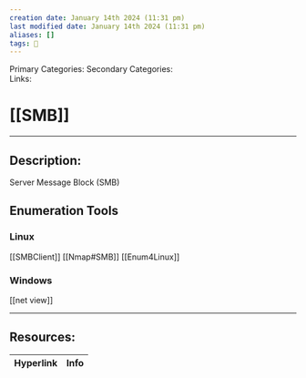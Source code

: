 ```yaml
---
creation date: January 14th 2024 (11:31 pm)
last modified date: January 14th 2024 (11:31 pm)
aliases: []
tags: 📕
---
```

 
Primary Categories: 
Secondary Categories:  
Links: 
# [[SMB]]  
___

## Description:  
Server Message Block (SMB)


## Enumeration Tools
### Linux
[[SMBClient]]
[[Nmap#SMB]]
[[Enum4Linux]]

### Windows
[[net view]]

___

## Resources:

| Hyperlink | Info |
| --------- | ---- |


